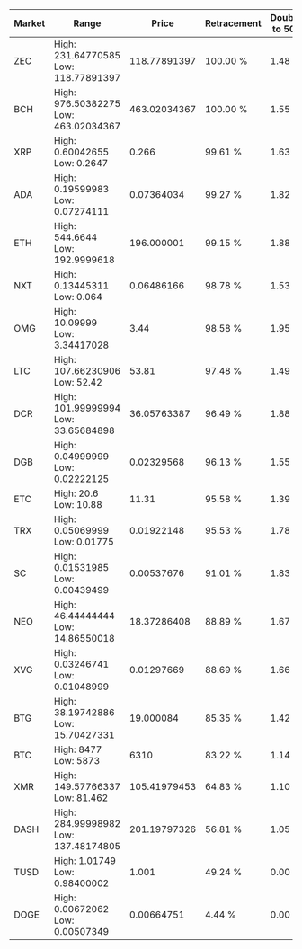 | Market | Range | Price| Retracement | Doubles to 50% |
| --- | --- | --- | --- | --- |
| ZEC | High: 231.64770585<br />Low: 118.77891397 | 118.77891397 | 100.00 % | 1.48 |
| BCH | High: 976.50382275<br />Low: 463.02034367 | 463.02034367 | 100.00 % | 1.55 |
| XRP | High: 0.60042655<br />Low: 0.2647 | 0.266 | 99.61 % | 1.63 |
| ADA | High: 0.19599983<br />Low: 0.07274111 | 0.07364034 | 99.27 % | 1.82 |
| ETH | High: 544.6644<br />Low: 192.9999618 | 196.000001 | 99.15 % | 1.88 |
| NXT | High: 0.13445311<br />Low: 0.064 | 0.06486166 | 98.78 % | 1.53 |
| OMG | High: 10.09999<br />Low: 3.34417028 | 3.44 | 98.58 % | 1.95 |
| LTC | High: 107.66230906<br />Low: 52.42 | 53.81 | 97.48 % | 1.49 |
| DCR | High: 101.99999994<br />Low: 33.65684898 | 36.05763387 | 96.49 % | 1.88 |
| DGB | High: 0.04999999<br />Low: 0.02222125 | 0.02329568 | 96.13 % | 1.55 |
| ETC | High: 20.6<br />Low: 10.88 | 11.31 | 95.58 % | 1.39 |
| TRX | High: 0.05069999<br />Low: 0.01775 | 0.01922148 | 95.53 % | 1.78 |
| SC | High: 0.01531985<br />Low: 0.00439499 | 0.00537676 | 91.01 % | 1.83 |
| NEO | High: 46.44444444<br />Low: 14.86550018 | 18.37286408 | 88.89 % | 1.67 |
| XVG | High: 0.03246741<br />Low: 0.01048999 | 0.01297669 | 88.69 % | 1.66 |
| BTG | High: 38.19742886<br />Low: 15.70427331 | 19.000084 | 85.35 % | 1.42 |
| BTC | High: 8477<br />Low: 5873 | 6310 | 83.22 % | 1.14 |
| XMR | High: 149.57766337<br />Low: 81.462 | 105.41979453 | 64.83 % | 1.10 |
| DASH | High: 284.99998982<br />Low: 137.48174805 | 201.19797326 | 56.81 % | 1.05 |
| TUSD | High: 1.01749<br />Low: 0.98400002 | 1.001 | 49.24 % | 0.00 |
| DOGE | High: 0.00672062<br />Low: 0.00507349 | 0.00664751 | 4.44 % | 0.00 |

